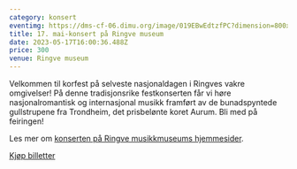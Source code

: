 ```yaml
---
category: konsert
eventimg: https://dms-cf-06.dimu.org/image/019EBwEdtzfPC?dimension=800x800
title: 17. mai-konsert på Ringve museum
date: 2023-05-17T16:00:36.488Z
price: 300
venue: Ringve museum
---
```

Velkommen til korfest på selveste nasjonaldagen i Ringves vakre omgivelser! På denne tradisjonsrike festkonserten får vi høre nasjonalromantisk og internasjonal musikk framført av de bunadspyntede gullstrupene fra Trondheim, det prisbelønte koret Aurum. Bli med på feiringen!

L﻿es mer om [konserten på Ringve musikkmuseums hjemmesider](https://ringve.no/2023-var/korkonsert-med-aurum).

[K﻿jøp billetter](https://booking-v1.duell.no/museene-sor-trondelag/ringve/event/korkonsert-med-aurum)